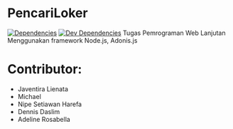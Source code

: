# PencariLoker
[![Dependencies](https://david-dm.org/PencariLoker/pencariLoker.svg?style=flat-square)](https://david-dm.org/PencariLoker/pencariLoker)
[![Dev Dependencies](https://david-dm.org/PencariLoker/dev/pencariLoker.svg?style=flat-square)](https://david-dm.org/PencariLoker/pencariLoker#info=devDependencies)
Tugas Pemrograman Web Lanjutan
Menggunakan framework Node.js, Adonis.js

# Contributor:
- Javentira Lienata
- Michael
- Nipe Setiawan Harefa
- Dennis Daslim
- Adeline Rosabella
